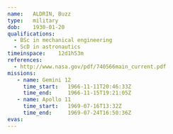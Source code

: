 ```yaml
---
name:	ALDRIN, Buzz
type:	military
dob:	1930-01-20
qualifications:
  - BSc in mechanical engineering
  - ScD in astronautics
timeinspace:	12d1h53m
references:
  - http://www.nasa.gov/pdf/740566main_current.pdf
missions:
   - name: Gemini 12
     time_start:   1966-11-11T20:46:33Z
     time_end:     1966-11-15T19:21:05Z
   - name: Apollo 11
     time_start:   1969-07-16T13:32Z
     time_end:     1969-07-24T16:50:36Z
evas:
---
```

